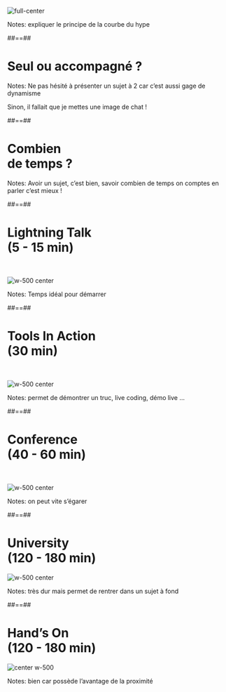 <!-- .slide:-->

![full-center](./assets/images/g3d67955561_0_48.png)

Notes:
expliquer le principe de la courbe du hype



##==##
<!-- .slide: data-background="./assets/images/g3a864e7b0c_0_496.png"-->

# Seul ou accompagné ?
<!-- .element: class="bandeau" -->

Notes:
Ne pas hésité à présenter un sujet à 2  car c’est aussi gage de dynamisme

Sinon, il fallait que je mettes une image de chat !



##==##
<!-- .slide: data-background="./assets/images/g3d67955561_0_63.png"-->

<h1 class="bandeau block">Combien <br>
de temps ?
</h1>


Notes:
Avoir un sujet, c’est bien, savoir combien de temps on comptes en parler c’est mieux !



##==##
<!-- .slide:-->

<h1> Lightning Talk <br> (5 - 15 min)</h1>


<br>

![w-500 center](./assets/images/g3d67955561_0_76.png)

Notes:
Temps idéal pour démarrer 



##==##

<h1>Tools In Action <br>(30 min)</h1>

<br>

![w-500 center](./assets/images/g3d67955561_0_97.png)

Notes:
permet de démontrer un truc, live coding, démo live ...



##==##

<h1>Conference<br>(40 - 60 min)</h1>

<br>

![w-500 center](./assets/images/g3d67955561_0_100.png)

Notes:
on peut vite s’égarer



##==##
<!-- .slide:-->

<h1>University<br>(120 - 180 min)</h1>


![w-500 center](./assets/images/g3d67955561_0_98.png)

Notes:
très dur mais permet de rentrer dans un sujet à fond



##==##
<!-- .slide:-->

<h1>Hand’s On<br>(120 - 180 min)</h1>


![center w-500](./assets/images/g3d67955561_0_101.png)

Notes:
bien car possède l’avantage de la proximité


